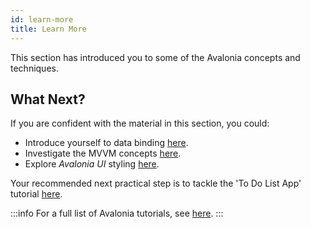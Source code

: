```yaml
---
id: learn-more
title: Learn More
---
```


This section has introduced you to some of the Avalonia concepts and techniques.

## What Next?

If you are confident with the material in this section, you could:

* Introduce yourself to data binding [here](../basics/data/data-binding).
* Investigate the MVVM concepts [here](../concepts/the-mvvm-pattern/).
* Explore _Avalonia UI_ styling [here](../guides/styles-and-resources/styling/).

Your recommended next practical step is to tackle the 'To Do List App' tutorial [here](../tutorials/todo-list-app/). 

:::info
For a full list of Avalonia tutorials, see [here](../tutorials).
:::

